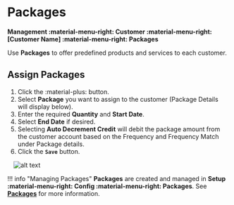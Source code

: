 # Packages
**Management :material-menu-right: Customer :material-menu-right: [Customer Name] :material-menu-right: Packages**

Use **Packages** to offer predefined products and services to each customer. 

## Assign Packages

1. Click the :material-plus: button.
2. Select **Package** you want to assign to the customer (Package Details will display below). 
2. Enter the required **Quantity** and **Start Date**.
2. Select **End Date** if desired. 
3. Selecting **Auto Decrement Credit** will debit the package amount from the customer account based on the Frequency and Frequency Match under Package details.
3. Click the **`Save`** button.

&emsp;![alt text][customer-packages]

!!! info "Managing Packages"
    **Packages** are created and managed in **Setup :material-menu-right: Config :material-menu-right: Packages**. See **[Packages](https://docs.connexcs.com/setup/config/packages/)** for more information. 
    
[customer-packages]: /customer/img/customer-packages.png "Customer Packages"
